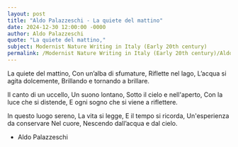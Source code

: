 ```yaml
---
layout: post
title: "Aldo Palazzeschi - La quiete del mattino"
date: 2024-12-30 12:00:00 -0000
author: Aldo Palazzeschi
quote: "La quiete del mattino,"
subject: Modernist Nature Writing in Italy (Early 20th century)
permalink: /Modernist Nature Writing in Italy (Early 20th century)/Aldo Palazzeschi/Aldo Palazzeschi - La quiete del mattino
---
```


La quiete del mattino,
Con un’alba di sfumature,
Riflette nel lago,
L’acqua si agita dolcemente,
Brillando e tornando a brillare.

Il canto di un uccello,
Un suono lontano,
Sotto il cielo
e nell'aperto,
Con la luce che si distende,
E ogni sogno che si viene a riflettere.

In questo luogo sereno,
La vita si legge,
E il tempo si ricorda,
Un'esperienza da conservare
Nel cuore,
Nescendo dall’acqua e dal cielo.

- Aldo Palazzeschi
